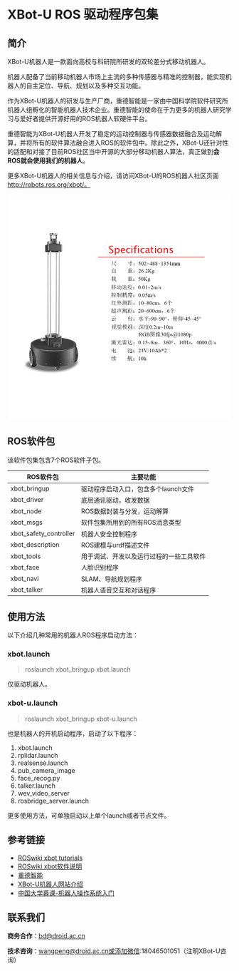 # XBot-U ROS 驱动程序包集

## 简介

XBot-U机器人是一款面向高校与科研院所研发的双轮差分式移动机器人。

机器人配备了当前移动机器人市场上主流的多种传感器与精准的控制器，能实现机器人的自主定位、导航、规划以及多种交互功能。

作为XBot-U机器人的研发与生产厂商，重德智能是一家由中国科学院软件研究所机器人组孵化的智能机器人技术企业。重德智能的使命在于为更多的机器人研究学习与爱好者提供开源好用的ROS机器人软硬件平台。

重德智能为XBot-U机器人开发了稳定的运动控制器与传感器数据融合及运动解算，并将所有的软件算法融合进入ROS的软件包中。除此之外，XBot-U还针对性的适配和对接了目前ROS社区当中开源的大部分移动机器人算法，真正做到**会ROS就会使用我们的机器人**。

更多XBot-U机器人的相关信息与介绍，请访问XBot-U的ROS机器人社区页面 http://robots.ros.org/xbot/。

![image](xbot.jpg)

## ROS软件包
该软件包集包含7个ROS软件子包。

| ROS软件包              | 主要功能                                 |
| ---------------------- | ---------------------------------------- |
| xbot_bringup           | 驱动程序启动入口，包含多个launch文件     |
| xbot_driver            | 底层通讯驱动，收发数据                   |
| xbot_node              | ROS数据封装与分发，运动解算              |
| xbot_msgs              | 软件包集所用到的所有ROS消息类型          |
| xbot_safety_controller | 机器人安全控制程序                       |
| xbot_description       | ROS建模与urdf描述文件                    |
| xbot_tools             | 用于调试、开发以及运行过程的一些工具软件 |
| xbot_face             | 人脸识别程序 |
| xbot_navi           | SLAM、导航规划程序 |
| xbot_talker             | 机器人语音交互和对话程序 |

## 使用方法
以下介绍几种常用的机器人ROS程序启动方法：
### xbot.launch
>roslaunch xbot_bringup xbot.launch

仅驱动机器人。
### xbot-u.launch

> roslaunch xbot_bringup xbot-u.launch

也是机器人的开机启动程序，启动了以下程序：

1. xbot.launch
2. rplidar.launch
3. realsense.launch
4. pub_camera_image
5. face_recog.py
6. talker.launch
7. wev_video_server
8. rosbridge_server.launch

更多使用方法，可单独启动以上单个launch或者节点文件。

## 参考链接

- [ROSwiki xbot tutorials](<http://wiki.ros.org/Robots/Xbot/tutorial/cn>)
- [ROSwiki xbot软件说明](http://wiki.ros.org/xbot )
- [重德智能](https://www.droid.ac.cn/)
- [XBot-U机器人网站介绍](https://www.droid.ac.cn/xbot_u.html)
- [中国大学慕课-机器人操作系统入门](https://www.icourse163.org/course/0802ISCAS001-1002580008)

## 联系我们

**商务合作**：bd@droid.ac.cn

**技术咨询**：wangpeng@droid.ac.cn或添加微信:18046501051（注明XBot-U咨询）




